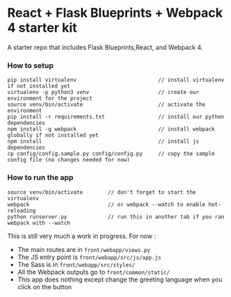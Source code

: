 
# React + Flask Blueprints + Webpack 4 starter kit

A starter repo that includes Flask Blueprints,React, and Webpack 4.

### How to setup

```
pip install virtualenv                          // install virtualenv if not installed yet
virtualenv -p python3 venv                      // create our environment for the project
source venv/bin/activate                        // activate the environment
pip install -r requirements.txt                 // install our python dependencies
npm install -g webpack                          // install webpack globally if not installed yet
npm install                                     // install js dependencies
cp config/config.sample.py config/config.py     // copy the sample config file (no changes needed for now)
```

### How to run the app

```
source venv/bin/activate        // don't forget to start the virtualenv
webpack                         // or webpack --watch to enable hot-reloading
python runserver.py             // run this in another tab if you ran webpack with --watch
```

This is still very much a work in progress. For now :
- The main routes are in `front/webapp/views.py`
- The JS entry point is `front/webapp/src/js/app.js`
- The Sass is in `front/webapp/src/styles/`
- All the Webpack outputs go to `front/common/static/`
- This app does nothing except change the greeting language when you click on the button

